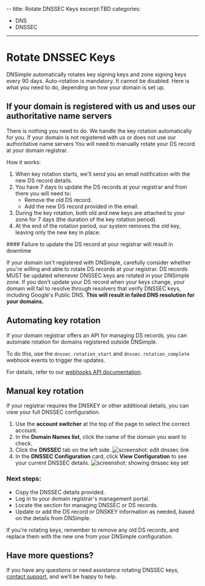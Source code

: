 --
title: Rotate DNSSEC Keys
excerpt:TBD
categories:
- DNS
- DNSSEC
---

# Rotate DNSSEC Keys 

DNSimple automatically rotates key signing keys and zone signing keys every 90 days. Auto-rotation is mandatory. It cannot be disabled.
Here is what you need to do, depending on how your domain is set up.

## If your domain is registered with us and uses our authoritative name servers
There is nothing you need to do. We handle the key rotation automatically for you.
If your domain is not registered with us or does not use our authoritative name servers
You will need to manually rotate your DS record at your domain registrar.

How it works:

1. When key rotation starts, we'll send you an email notification with the new DS record details.
2. You have 7 days to update the DS records at your registrar and from there you will need to:
    - Remove the old DS record.
    - Add the new DS record provided in the email.
3. During the key rotation,  both old and new keys are attached to your zone for 7 days (the duration of the key rotation period). 
4. At the end of the rotation period, our system removes the old key, leaving only the new key in place.

<warning>
#### Failure to update the DS record at your registrar will result in downtime
  
If your domain isn't registered with DNSimple, carefully consider whether you're willing and able to rotate DS records at your registrar. DS records MUST be updated whenever DNSSEC keys are rotated in your DNSimple zone. If you don't update your DS record when your keys change, your domain will fail to resolve through resolvers that verify DNSSEC keys, including Google's Public DNS. **This will result in failed DNS resolution for your domains.**
</warning>

## Automating key rotation

If your domain registrar offers an API for managing DS records, you can automate rotation for domains registered outside DNSimple. 

To do this, use the `dnssec.rotation_start` and `dnssec.rotation_complete` webhook events to trigger the updates. 

For details, refer to our [webhooks API documentation](https://developer.dnsimple.com/v2/webhooks/webhooks/).

## Manual key rotation

If your registrar requires the DNSKEY or other additional details, you can view your full DNSSEC configuration.

1. Use the **account switcher** at the top of the page to select the correct account.
2. In the **Domain Names list**, click the name of the domain you want to check.
3. Click the **DNSSEC** tab on the left side.
   ![screenshot: edit dnssec link](/files/dnssec-tab-location.png)
4. In the **DNSSEC Configuration** card, click **View Configuration** to see your current DNSSEC details.
   ![screenshot: showing dnssec key set](/files/dnssec-key-set.png)


### Next steps:

- Copy the DNSSEC details provided.
- Log in to your domain registrar's management portal.
- Locate the section for managing DNSSEC or DS records.
- Update or add the DS record or DNSKEY information as needed, based on the details from DNSimple.

If you're rotating keys, remember to remove any old DS records, and replace them with the new one from your DNSimple configuration.

## Have more questions? 

If you have any questions or need assistance rotating DNSSEC keys, [contact support](https://dnsimple.com/contact), and we’ll be happy to help.

